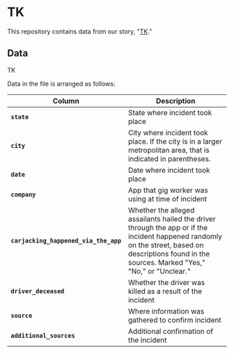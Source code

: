 # TK

This repository contains data from our story, "[TK]()."


## Data

TK

Data in the file is arranged as follows:

| Column	| Description |
|---------|-------------|
| **`state`**	| State where incident took place
| **`city`** |	City where incident took place. If the city is in a larger metropolitan area, that is indicated in parentheses.
| **`date`** |	Date where incident took place
| **`company`** |	App that gig worker was using at time of incident
| **`carjacking_happened_via_the_app`** |	Whether the alleged assailants hailed the driver through the app or if the incident happened randomly on the street, based on descriptions found in the sources. Marked "Yes," "No," or "Unclear."
| **`driver_deceased`** |	Whether the driver was killed as a result of the incident
| **`source`** |	Where information was gathered to confirm incident
| **`additional_sources`** |	Additional confirmation of the incident
